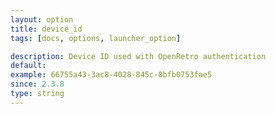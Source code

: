 ```yaml
---
layout: option
title: device_id
tags: [docs, options, launcher_option]

description: Device ID used with OpenRetro authentication
default:
example: 66755a43-3ac8-4028-845c-8bfb0753fae5
since: 2.3.8
type: string
---
```

